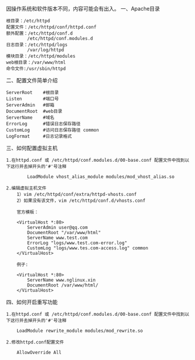 因操作系统和软件版本不同，内容可能会有出入。
一、Apache目录

	根目录：/etc/httpd
	配置文件：/etc/httpd/conf/httpd.conf
	额外配置：/etc/httpd/conf.d
			/etc/httpd/conf.modules.d
	日志目录：/etc/httpd/logs
			/var/log/httpd
	模块目录：/etc/httpd/modules
	web根目录：/var/www/html
	命令文件:/usr/sbin/httpd

二、配置文件简单介绍

	ServerRoot    #根目录
	Listen        #端口号
	ServerAdmin   #邮箱
	DocumentRoot  #web目录
	ServerName    #域名
	ErrorLog      #错误日志保存路径
	CustomLog     #访问日志保存路径 common
	LogFormat     #日志记录格式

三、如何配置虚拟主机

    1.在httpd.conf 或 /etc/httpd/conf.modules.d/00-base.conf 配置文件中找到以下这行并去掉开头的'#'号注释

    		LoadModule vhost_alias_module modules/mod_vhost_alias.so

    2.编辑虚拟主机文件
    	1）vim /etc/httpd/conf/extra/httpd-vhosts.conf
    	2）如果没有该文件，vim /etc/httpd/conf.d/vhosts.conf

    	官方模板：

    	<VirtualHost *:80>
    	    ServerAdmin user@qq.com
    	    DocumentRoot "/var/www/html"
    	    ServerName www.test.com
    	    ErrorLog "logs/www.test.com-error.log"
    	    CustomLog "logs/www.tes.com-access.log" common
    	</VirtualHost>

    	例子:

    	<VirtualHost *:80>
    	    ServerName www.nglinux.xin
    	    DocumentRoot /var/www/html/
    	</VirtualHost>

四、如何开启重写功能

	1.在httpd.conf 或 /etc/httpd/conf.modules.d/00-base.conf 配置文件中找到以下这行并去掉开头的'#'号注释

		LoadModule rewrite_module modules/mod_rewrite.so

	2.修改httpd.conf配置文件

		AllowOverride All